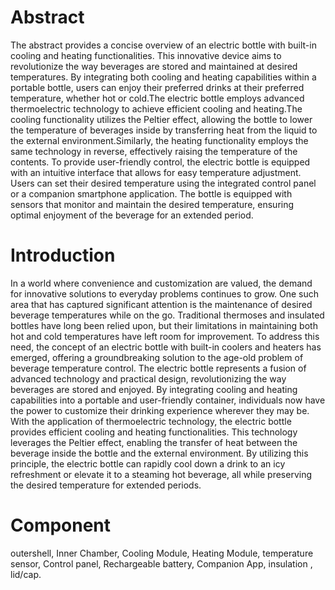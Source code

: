 # Abstract
The abstract provides a concise overview of an electric bottle with built-in cooling and heating functionalities.
This innovative device aims to revolutionize the way beverages are stored and maintained at desired temperatures.
By integrating both cooling and heating capabilities within a portable bottle, users can enjoy their preferred drinks at
their preferred temperature, whether hot or cold.The electric bottle employs advanced thermoelectric technology to 
achieve efficient cooling and heating.The cooling functionality utilizes the Peltier effect, allowing the bottle to lower
the temperature of beverages inside by transferring heat from the liquid to the external environment.Similarly, the
heating functionality employs the same technology in reverse, effectively raising the temperature of the contents. To 
provide user-friendly control, the electric bottle is equipped with an intuitive interface that allows for easy
temperature adjustment. Users can set their desired temperature using the integrated control panel or a companion
smartphone application. The bottle is equipped with sensors that monitor and maintain the desired temperature,
ensuring optimal enjoyment of the beverage for an extended period.

# Introduction
In a world where convenience and customization are valued, the demand for innovative solutions to everyday
problems continues to grow. One such area that has captured significant attention is the maintenance of desired
beverage temperatures while on the go. Traditional thermoses and insulated bottles have long been relied upon, but 
their limitations in maintaining both hot and cold temperatures have left room for improvement. To address this
need, the concept of an electric bottle with built-in coolers and heaters has emerged, offering a groundbreaking
solution to the age-old problem of beverage temperature control. The electric bottle represents a fusion of advanced
technology and practical design, revolutionizing the way beverages are stored and enjoyed. By integrating cooling
and heating capabilities into a portable and user-friendly container, individuals now have the power to customize
their drinking experience wherever they may be. With the application of thermoelectric technology, the electric bottle
provides efficient cooling and heating functionalities. This technology leverages the Peltier effect, enabling the
transfer of heat between the beverage inside the bottle and the external environment. By utilizing this principle, the
electric bottle can rapidly cool down a drink to an icy refreshment or elevate it to a steaming hot beverage, all while
preserving the desired temperature for extended periods.

# Component
outershell, Inner Chamber, Cooling Module, Heating Module, temperature sensor, Control panel, Rechargeable
battery, Companion App, insulation , lid/cap.
